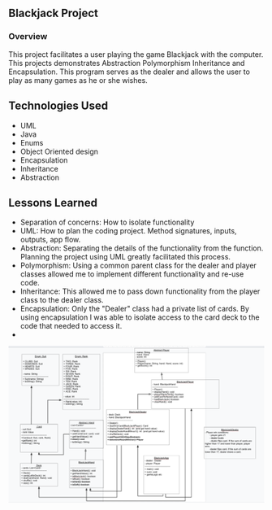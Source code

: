 ## Blackjack Project

### Overview
This project facilitates a user playing the game Blackjack with the computer. This projects demonstrates Abstraction Polymorphism Inheritance and Encapsulation. This program serves as the dealer and allows the user to play as many games as he or she wishes.

## Technologies Used
* UML
* Java
* Enums
* Object Oriented design
* Encapsulation
* Inheritance
* Abstraction

## Lessons Learned
* Separation of concerns: How to isolate functionality
* UML: How to plan the coding project. Method signatures, inputs, outputs, app flow.
* Abstraction: Separating the details of the functionality from the function. Planning the project using UML greatly facilitated this process.
* Polymorphism: Using a common parent class for the dealer and player classes allowed me to implement different functionality and re-use code.
* Inheritance: This allowed me to pass down functionality from the player class to the dealer class.
* Encapsulation: Only the "Dealer" class had a private list of cards. By using encapsulation I was able to isolate access to the card deck to the code that needed to access it.
* 
![alt text](UML.png)


